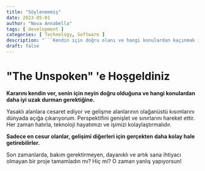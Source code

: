 ```yaml
---
title: "Söylenmemiş"
date: 2023-05-01
author: "Nova Annabella"
tags: [ development ]
categories: [ Technology, Software ]
description: "```Kendin için doğru olanı ve hangi konulardan kaçınmak istediğini kendin belirle```"
draft: false
---
```



# "The Unspoken" 'e Hoşgeldiniz

**Kararını kendin ver, senin için neyin doğru olduğuna ve hangi konulardan daha iyi uzak durman gerektiğine.**

Yasaklı alanlara cesaret ediyor ve gelişme alanlarının olağanüstü kısımlarını dünyada açığa çıkarıyorum.
Perspektifini genişlet ve sınırlarını hareket ettir.
Her zaman hatırla, teknoloji hayatımızı ve işimizi kolaylaştırmalıdır.

**Sadece en cesur olanlar, gelişimi diğerleri için gerçekten daha kolay hale getirebilirler.**

Son zamanlarda, bakım gerektirmeyen, dayanıklı ve artık sana ihtiyacı olmayan bir proje tamamladın mı? Hiç mi? O zaman yanlış yapıyorsun!
